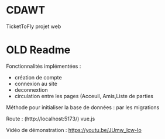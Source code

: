 # CDAWT
TicketToFly projet web

# OLD Readme

<description>

Fonctionnalités implémentées :
- création de compte
- connexion au site   
- deconnextion
- circulation entre les pages (Acceuil, Amis,Liste de parties

Méthode pour initialiser la base de données :
par les migrations 

Route :
(http://localhost:5173/)    vue.js




Vidéo de démonstration : https://youtu.be/JUmw_lcw-Io

